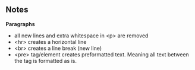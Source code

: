 ## Notes

**Paragraphs**
- all new lines and extra whitespace in \<p> are removed
- \<hr> creates a horizontal line
- \<br> creates a line break (new line)
- \<pre> tag/element creates preformatted text. Meaning all text between the tag is formatted as is. 
